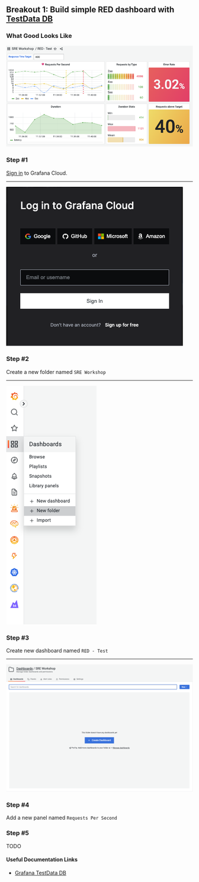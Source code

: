 ## Breakout 1: Build simple RED dashboard with [TestData DB](https://grafana.com/docs/grafana/latest/datasources/testdata/)

### What Good Looks Like

![Done #1](./screenshots/grafana_red.png)

### Step #1
[Sign in](https://grafana.com/auth/sign-in) to Grafana Cloud. 

---
![Sign In](./screenshots/grafana_sign_in.png)

### Step #2
Create a new folder named ```SRE Workshop``` 

---
![alt text](./screenshots/grafana_new_folder.png) 

### Step #3
Create new dashboard named ```RED - Test```

---
![alt text](./screenshots/grafana_new_dashboard.png)

### Step #4
Add a new panel named ```Requests Per Second```

### Step #5
TODO

#### Useful Documentation Links
* [Grafana TestData DB](https://grafana.com/docs/grafana/latest/datasources/testdata/)
